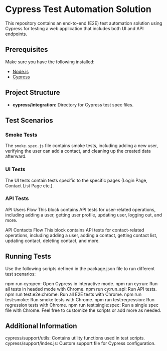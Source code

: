 # Cypress Test Automation Solution

This repository contains an end-to-end (E2E) test automation solution using Cypress for testing a web application that includes both UI and API endpoints.

## Prerequisites

Make sure you have the following installed:

- [Node.js](https://nodejs.org/)
- [Cypress](https://docs.cypress.io/guides/getting-started/installing-cypress.html)

## Project Structure

- **cypress/integration:** Directory for Cypress test spec files.

## Test Scenarios

### Smoke Tests

The `smoke.spec.js` file contains smoke tests, including adding a new user, verifying the user can add a contact, and cleaning up the created data afterward.

### UI Tests

The UI tests contain tests specific to the specific pages (Login Page, Contact List Page etc.).

### API Tests

API Users Flow
This block contains API tests for user-related operations, including adding a user, getting user profile, updating user, logging out, and more.

API Contacts Flow
This block contains API tests for contact-related operations, including adding a user, adding a contact, getting contact list, updating contact, deleting contact, and more.

## Running Tests
Use the following scripts defined in the package.json file to run different test scenarios:

npm run cy:open: Open Cypress in interactive mode.
npm run cy:run: Run all tests in headed mode with Chrome.
npm run cy:run_api: Run API tests.
npm run test:e2e:chrome: Run all E2E tests with Chrome.
npm run test:smoke: Run smoke tests with Chrome.
npm run test:regression: Run regression tests with Chrome.
npm run test:single:spec: Run a single spec file with Chrome.
Feel free to customize the scripts or add more as needed.

## Additional Information
cypress/support/utils: Contains utility functions used in test scripts.
cypress/support/index.js: Custom support file for Cypress configuration.